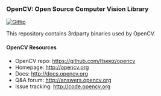 ### OpenCV: Open Source Computer Vision Library

[![Gittip](http://img.shields.io/gittip/OpenCV.png)](https://www.gittip.com/OpenCV/)

This repository contains 3rdparty binaries used by OpenCV.

#### OpenCV Resources

* OpenCV repo: <https://github.com/Itseez/opencv>
* Homepage: <http://opencv.org>
* Docs: <http://docs.opencv.org>
* Q&A forum: <http://answers.opencv.org>
* Issue tracking: <http://code.opencv.org>
